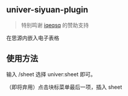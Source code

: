 ## univer-siyuan-plugin

> 特别鸣谢 [iqeqsq](https://ld246.com/member/iqeqsq) 的赞助支持

在思源内嵌入电子表格

## 使用方法

输入 /sheet 选择 univer:sheet 即可。

（即将弃用）点击块标菜单最后一项，插入 sheet